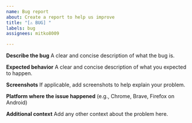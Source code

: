 ```yaml
---
name: Bug report
about: Create a report to help us improve
title: "[⚠️ BUG] "
labels: bug
assignees: mitko8009

---
```


**Describe the bug**
A clear and concise description of what the bug is.

**Expected behavior**
A clear and concise description of what you expected to happen.

**Screenshots**
If applicable, add screenshots to help explain your problem.

**Platform where the issue happened** 
(e.g., Chrome, Brave, Firefox on Android)

**Additional context**
Add any other context about the problem here.
